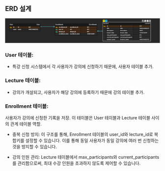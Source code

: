 ## ERD 설계

![alt text](image.png)

### User 테이블:

- 특강 신청 시스템에서 각 사용자가 강의에 신청하기 때문에, 사용자 테이블 추가.

### Lecture 테이블:

- 강의가 개설되고, 사용자가 해당 강의에 등록하기 때문에 강의 테이블 추가.

### Enrollment 테이블:

사용자가 강의에 신청한 기록을 저장.
이 테이블은 User 테이블과 Lecture 테이블 사이의 관계 테이블 역할.

- 중복 신청 방지: 이 구조를 통해, Enrollment 테이블의 user_id와 lecture_id로 복합키를 설정할 수 있습니다. 이를 통해 동일 사용자가 동일 강의에 여러 번 신청하는 것을 방지할 수 있습니다.

- 강의 인원 관리: Lecture 테이블에서 max_participants와 current_participants를 관리함으로써, 최대 수강 인원을 초과하지 않도록 제어할 수 있습니다.
